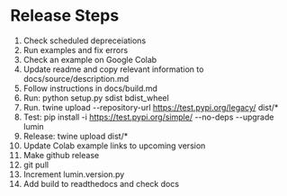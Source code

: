 # Release Steps

1. Check scheduled depreceiations
1. Run examples and fix errors
1. Check an example on Google Colab
1. Update readme and copy relevant information to docs/source/description.md
1. Follow instructions in docs/build.md
1. Run: python setup.py sdist bdist_wheel
1. Run. twine upload --repository-url https://test.pypi.org/legacy/ dist/*
1. Test: pip install -i https://test.pypi.org/simple/ --no-deps --upgrade lumin
1. Release: twine upload dist/*
1. Update Colab example links to upcoming version
1. Make github release
1. git pull
1. Increment lumin.version.py
1. Add build to readthedocs and check docs